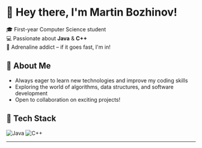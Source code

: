 # 👋 Hey there, I'm Martin Bozhinov!

🎓 First-year Computer Science student  
💻 Passionate about **Java** & **C++**  
🎢 Adrenaline addict – if it goes fast, I'm in!  

## 🚀 About Me
- Always eager to learn new technologies and improve my coding skills  
- Exploring the world of algorithms, data structures, and software development  
- Open to collaboration on exciting projects!  

## 🔧 Tech Stack
![Java](https://img.shields.io/badge/Java-ED8B00?style=for-the-badge&logo=java&logoColor=white)
![C++](https://img.shields.io/badge/C++-00599C?style=for-the-badge&logo=cplusplus&logoColor=white)


---
